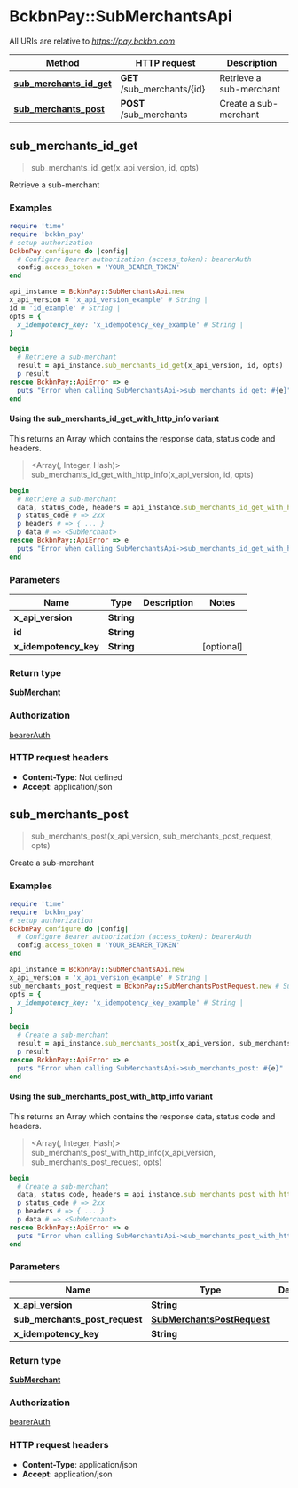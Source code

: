 # BckbnPay::SubMerchantsApi

All URIs are relative to *https://pay.bckbn.com*

| Method | HTTP request | Description |
| ------ | ------------ | ----------- |
| [**sub_merchants_id_get**](SubMerchantsApi.md#sub_merchants_id_get) | **GET** /sub_merchants/{id} | Retrieve a sub-merchant |
| [**sub_merchants_post**](SubMerchantsApi.md#sub_merchants_post) | **POST** /sub_merchants | Create a sub-merchant |


## sub_merchants_id_get

> <SubMerchant> sub_merchants_id_get(x_api_version, id, opts)

Retrieve a sub-merchant

### Examples

```ruby
require 'time'
require 'bckbn_pay'
# setup authorization
BckbnPay.configure do |config|
  # Configure Bearer authorization (access_token): bearerAuth
  config.access_token = 'YOUR_BEARER_TOKEN'
end

api_instance = BckbnPay::SubMerchantsApi.new
x_api_version = 'x_api_version_example' # String | 
id = 'id_example' # String | 
opts = {
  x_idempotency_key: 'x_idempotency_key_example' # String | 
}

begin
  # Retrieve a sub-merchant
  result = api_instance.sub_merchants_id_get(x_api_version, id, opts)
  p result
rescue BckbnPay::ApiError => e
  puts "Error when calling SubMerchantsApi->sub_merchants_id_get: #{e}"
end
```

#### Using the sub_merchants_id_get_with_http_info variant

This returns an Array which contains the response data, status code and headers.

> <Array(<SubMerchant>, Integer, Hash)> sub_merchants_id_get_with_http_info(x_api_version, id, opts)

```ruby
begin
  # Retrieve a sub-merchant
  data, status_code, headers = api_instance.sub_merchants_id_get_with_http_info(x_api_version, id, opts)
  p status_code # => 2xx
  p headers # => { ... }
  p data # => <SubMerchant>
rescue BckbnPay::ApiError => e
  puts "Error when calling SubMerchantsApi->sub_merchants_id_get_with_http_info: #{e}"
end
```

### Parameters

| Name | Type | Description | Notes |
| ---- | ---- | ----------- | ----- |
| **x_api_version** | **String** |  |  |
| **id** | **String** |  |  |
| **x_idempotency_key** | **String** |  | [optional] |

### Return type

[**SubMerchant**](SubMerchant.md)

### Authorization

[bearerAuth](../README.md#bearerAuth)

### HTTP request headers

- **Content-Type**: Not defined
- **Accept**: application/json


## sub_merchants_post

> <SubMerchant> sub_merchants_post(x_api_version, sub_merchants_post_request, opts)

Create a sub-merchant

### Examples

```ruby
require 'time'
require 'bckbn_pay'
# setup authorization
BckbnPay.configure do |config|
  # Configure Bearer authorization (access_token): bearerAuth
  config.access_token = 'YOUR_BEARER_TOKEN'
end

api_instance = BckbnPay::SubMerchantsApi.new
x_api_version = 'x_api_version_example' # String | 
sub_merchants_post_request = BckbnPay::SubMerchantsPostRequest.new # SubMerchantsPostRequest | 
opts = {
  x_idempotency_key: 'x_idempotency_key_example' # String | 
}

begin
  # Create a sub-merchant
  result = api_instance.sub_merchants_post(x_api_version, sub_merchants_post_request, opts)
  p result
rescue BckbnPay::ApiError => e
  puts "Error when calling SubMerchantsApi->sub_merchants_post: #{e}"
end
```

#### Using the sub_merchants_post_with_http_info variant

This returns an Array which contains the response data, status code and headers.

> <Array(<SubMerchant>, Integer, Hash)> sub_merchants_post_with_http_info(x_api_version, sub_merchants_post_request, opts)

```ruby
begin
  # Create a sub-merchant
  data, status_code, headers = api_instance.sub_merchants_post_with_http_info(x_api_version, sub_merchants_post_request, opts)
  p status_code # => 2xx
  p headers # => { ... }
  p data # => <SubMerchant>
rescue BckbnPay::ApiError => e
  puts "Error when calling SubMerchantsApi->sub_merchants_post_with_http_info: #{e}"
end
```

### Parameters

| Name | Type | Description | Notes |
| ---- | ---- | ----------- | ----- |
| **x_api_version** | **String** |  |  |
| **sub_merchants_post_request** | [**SubMerchantsPostRequest**](SubMerchantsPostRequest.md) |  |  |
| **x_idempotency_key** | **String** |  | [optional] |

### Return type

[**SubMerchant**](SubMerchant.md)

### Authorization

[bearerAuth](../README.md#bearerAuth)

### HTTP request headers

- **Content-Type**: application/json
- **Accept**: application/json

